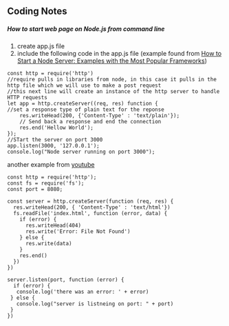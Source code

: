 ## Coding Notes

##### How to start web page on Node.js from command line

1) create app.js file
2) include the following code in the app.js file 
(example found from <a href="https://stackabuse.com/how-to-start-a-node-server-examples-with-the-most-popular-frameworks/">How to Start a Node Server: Examples with the Most Popular Frameworks</a>)

```
const http = require('http')
//require pulls in libraries from node, in this case it pulls in the http file which we will use to make a post request
//this next line will create an instance of the http server to handle HTTP requests
let app = http.createServer((req, res) function {
//set a response type of plain text for the reponse
	res.writeHead(200, {'Content-Type' : 'text/plain'});
	// Send back a response and end the connection
	res.end('Hellow World'); 
});
//STart the server on port 3000
app.listen(3000, '127.0.0.1');
console.log("Node server running on port 3000");
```

another example from <a href="https://www.youtube.com/watch?v=VShtPwEkDD0">youtube</a>

```
const http = require('http');
const fs = require('fs');
const port = 8080;

const server = http.createServer(function (req, res) {
  res.writeHead(200, { 'Content-Type' : 'text/html'})
  fs.readFile('index.html', function (error, data) {
    if (error) {
      res.writeHead(404)
      res.write('Error: File Not Found')
    } else {
      res.write(data)
    }
    res.end()
  })
})

server.listen(port, function (error) {
  if (error) {
   console.log('there was an error: ' + error)
 } else {
   console.log("server is listneing on port: " + port)
 }
})

```
